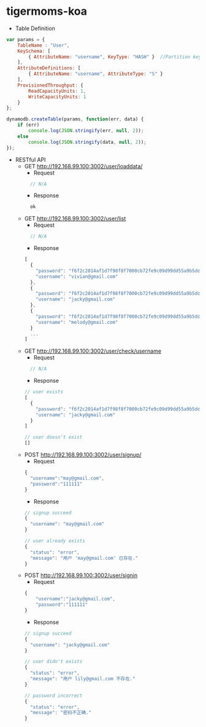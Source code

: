 # tigermoms-koa

* Table Definition
```javascript
var params = {  
    TableName : "User",  
    KeySchema: [         
        { AttributeName: "username", KeyType: "HASH" }  //Partition key  
    ],  
    AttributeDefinitions: [         
        { AttributeName: "username", AttributeType: "S" }
    ],  
    ProvisionedThroughput: {         
        ReadCapacityUnits: 1,   
        WriteCapacityUnits: 1  
    }  
};  

dynamodb.createTable(params, function(err, data) {  
    if (err)  
        console.log(JSON.stringify(err, null, 2));  
    else  
        console.log(JSON.stringify(data, null, 2));  
});
```

* RESTful API
  * GET http://192.168.99.100:3002/user/loaddata/
    * Request
    ```javascript
      // N/A
    ```
    * Response
    ```javascript
      ok
    ```
  * GET http://192.168.99.100:3002/user/list
    * Request
    ```javascript
      // N/A
    ```
    * Response
    ```javascript
    [
      {
        "password": "f6f2c2014af1d7f98f8f7000cb72fe9c09d99dd55a9b5dd3a62471d846f44911eefe8f7d7b0874ee72a8191bf332e043520123c1978fec1f807074b161b8d5fbfa4a401a968a8776ab24dd1d7b0f28f9",
        "username": "vivian@gmail.com"
      },
      {
        "password": "f6f2c2014af1d7f98f8f7000cb72fe9c09d99dd55a9b5dd3a62471d846f44911eefe8f7d7b0874ee72a8191bf332e043520123c1978fec1f807074b161b8d5fbfa4a401a968a8776ab24dd1d7b0f28f9",
        "username": "jacky@gmail.com"
      },
      {
        "password": "f6f2c2014af1d7f98f8f7000cb72fe9c09d99dd55a9b5dd3a62471d846f44911eefe8f7d7b0874ee72a8191bf332e043520123c1978fec1f807074b161b8d5fbfa4a401a968a8776ab24dd1d7b0f28f9",
        "username": "melody@gmail.com"
      }
      ...
    ]
    ```
  * GET http://192.168.99.100:3002/user/check/username
    * Request
    ```javascript
      // N/A
    ```
    * Response
    ```javascript
    // user exists
    [
      {
        "password": "f6f2c2014af1d7f98f8f7000cb72fe9c09d99dd55a9b5dd3a62471d846f44911eefe8f7d7b0874ee72a8191bf332e043520123c1978fec1f807074b161b8d5fbfa4a401a968a8776ab24dd1d7b0f28f9",
        "username": "jacky@gmail.com"
      }
    ]

    // user doesn't exist
    []
    ```
  * POST http://192.168.99.100:3002/user/signup/
    * Request
    ```javascript
    {
      "username":"may@gmail.com",
      "password":"111111"
    }
    ```
    * Response
    ```javascript
    // signup succeed
    {
      "username": "may@gmail.com"
    }

    // user already exists
    {
      "status": "error",
      "message": "用户 'may@gmail.com' 已存在."
    }
    ```
  * POST http://192.168.99.100:3002/user/signin
    * Request
    ```javascript
    {
        "username":"jacky@gmail.com",
        "password":"111111"
    }
    ```
    * Response
    ```javascript
    // signup succeed
    {
      "username": "jacky@gmail.com"
    }

    // user didn't exists
    {
      "status": "error",
      "message": "用户 lily@gmail.com 不存在."
    }

    // password incorrect
    {
      "status": "error",
      "message": "密码不正确."
    }
    ```      
